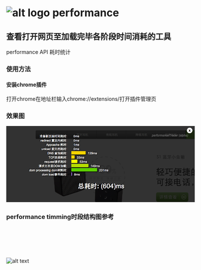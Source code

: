 ![alt logo](extension/src/img/40.png "Title")
performance
=================
## 查看打开网页至加载完毕各阶段时间消耗的工具
performance API 耗时统计

### 使用方法
#### 安装chrome插件
打开chrome在地址栏输入chrome://extensions/打开插件管理页<br/>

### 效果图
![alt text](screenshot.png "Title")

### performance timming时段结构图参考
<br /><br /><br /><br />

![alt text](performance.png "Title")


